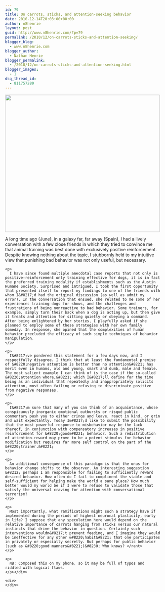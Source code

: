 ```yaml
---
id: 79
title: On carrots, sticks, and attention-seeking behavior
date: 2010-12-14T20:03:00+00:00
author: n8henrie
layout: post
guid: http://www.n8henrie.com/?p=79
permalink: /2010/12/on-carrots-sticks-and-attention-seeking/
blogger_blog:
  - www.n8henrie.com
blogger_author:
  - Nathan Henrie
blogger_permalink:
  - /2010/12/on-carrots-sticks-and-attention-seeking.html
blogger_images:
  - 1
dsq_thread_id:
  - 811757289
---
```

<div>
  <a href="http://www.n8henrie.com/uploads/2012/09/p2261.jpg.scaled5001.jpg"><img src="http://www.n8henrie.com/uploads/2012/09/p2261.jpg.scaled5001.jpg" width="500" height="444" /></a> 
  
  <p>
    A long time ago (June), in a galaxy far, far away (Spain), I had a lively conversation with a few close friends in which they tried to convince me that animal training was best done with exclusively positive reinforcement. Despite knowing nothing about the topic, I stubbornly held to my intuitive view that punishing bad behavior was not only useful, but necessary. 
    
    <p>
      I have since found multiple anecdotal case reports that not only is positive-reinforcement only training effective for dogs, it is in fact the preferred training modality if establishments such as the Austin Humane Society. Surprised and intrigued, I took the first opportunity that presented itself to report my findings to one of the friends with whom I&#8217;d had the original discussion (as well as admit my error). In the conversation that ensued, she related to me some of her experiences training dogs for shows, and the challenges and frustrations of being nonreactive to bad behavior. Some trainers, for example, simply turn their back when a dog is acting up, but then give it treats and attention for sitting quietly or obeying a command. After being enlightened by her stories, I playfully asked if she planned to employ some of these strategies with her own family someday. In response, she opined that the complexities of human behavior precluded the efficacy of such simple techniques of behavior manipulation.
    </p>
    
    <p>
      I&#8217;ve pondered this statement for a few days now, and I respectfully disagree. I think that at least the fundamental premise of &#8220;negative attention is better than no attention&#8221; has merit even in humans, old and young, smart and dumb, male and female. The most salient example I can think of is the case if the so-called &#8220;attention whore,&#8221; which I&#8217;ll define for the time being as an individual that repeatedly and inappropriately solicits attention, most often failing or refusing to discriminate positive from negative responses.
    </p>
    
    <p>
      I&#8217;m sure that many of you can think of an acquaintance, whose conspicuously inorganic emotional outbursts or risqué public commentary push you to either cringe and leave, react in kind, or grin and wait expectantly. Today I&#8217;d like to submit the possibility that the most powerful response to misbehavior may be the lack thereof, in conjunction with compensatory increases in positive reinforcement for &#8220;good&#8221; behavior. Such a redistribution of attention-reward may prove to be a potent stimulus for behavior modification but requires far more self control on the part of the &#8220;trainer.&#8221;
    </p>
    
    <p>
      An additional consequence of this paradigm is that the onus for behavior change shifts to the observer. An interesting suggestion &#8212; perhaps I am responsible for failing to sufficiently reward desired behavior. How often do I fail to compliment the stable and self-sufficient for helping make the world a sane place? How much better would my world be if I were to refuse to validate those that satisfy the universal craving for attention with conversational terrorism?
    </p>
    
    <p>
      Most importantly, what ramifications might such a strategy have if implemented during the periods of highest neuronal plasticity, early in life? I suppose that any speculation here would depend on the relative importance of carrots hanging from sticks versus our natural instincts that drive the behavior in question. Certainly such interventions wouldn&#8217;t prevent feeding, and I imagine they would be ineffective for any other &#8220;habit&#8221; that one participates in privately or especially secretly. But perhaps for public behavior (such as &#8220;good manners&#8221;)&#8230; Who knows? </rant>
    </p>
    
    <p>
      NB: Composed this on my phone, so it may be full of typos and riddled with logical flaws.
    </p></div> 
    
    <div>
    </div>
